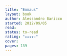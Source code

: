 ```yaml
---
title: "Emmaus"
layout: book
author: Alessandro Baricco
started: 2012/09/05
read: 
status: to-read
rating: "★★★★☆"
cover: 
pages: 139
---
```

